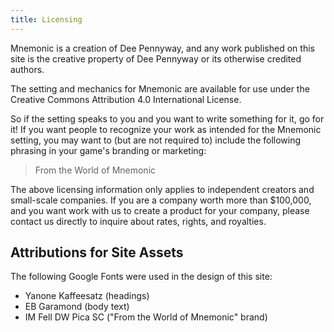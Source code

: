 ```yaml
---
title: Licensing
---
```


Mnemonic is a creation of Dee Pennyway, and any work published on this site is the creative property of Dee Pennyway or its otherwise credited authors.

The setting and mechanics for Mnemonic are available for use under the Creative Commons Attribution 4.0 International License.

So if the setting speaks to you and you want to write something for it, go for it! If you want people to recognize your work as intended for the Mnemonic setting, you may want to (but are not required to) include the following phrasing in your game's branding or marketing:

> From the World of Mnemonic

The above licensing information only applies to independent creators and small-scale companies. If you are a company worth more than $100,000, and you want work with us to create a product for your company, please contact us directly to inquire about rates, rights, and royalties.

## Attributions for Site Assets

The following Google Fonts were used in the design of this site:

* Yanone Kaffeesatz (headings)
* EB Garamond (body text)
* IM Fell DW Pica SC ("From the World of Mnemonic" brand)
